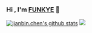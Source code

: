 ### Hi , I'm [FUNKYE](https://blog.funkye.icu/) 👋   

[![jianbin.chen's github stats](https://github-readme-stats.vercel.app/api?username=a364176773)](https://blog.funkye.icu/)
![](https://raw.githubusercontent.com/a364176773/a364176773/main/assets/github-contribution-grid-snake.svg)


 
